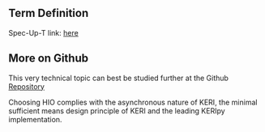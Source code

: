 ## Term Definition

Spec-Up-T link: <a href='https://weboftrust.github.io/WOT-terms/docs/glossary/hio'>here</a>

## More on Github
This very technical topic can best be studied further at the Github [Repository](https://github.com/ioflo/hio)

Choosing HIO complies with the asynchronous nature of KERI, the minimal sufficient means design principle of KERI and the leading KERIpy implementation.
